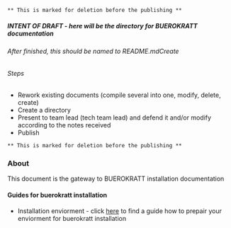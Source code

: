 ` ** This is marked for deletion before the publishing ** `

##### INTENT OF DRAFT - here will be the directory for BUEROKRATT documentation
###### After finished, this should be named to README.mdCreate 

###### Steps
- Rework existing documents (compile several into one, modify, delete, create)
- Create a directory
- Present to team lead (tech team lead) and defend it and/or modify according to the notes received
- Publish  

` ** This is marked for deletion before the publishing ** `

### About
This document is the gateway to BUEROKRATT installation documentation

#### Guides for buerokratt installation
- Installation enviorment - click [here](../main/Installation_enviorment.md) to find a guide how to prepair your enviorment for buerokratt installation


